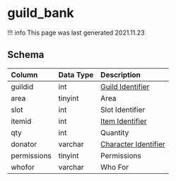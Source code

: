 # guild_bank

!!! info
	This page was last generated 2021.11.23

## Schema
| Column | Data Type | Description |
| :--- | :--- | :--- |
| guildid | int | [Guild Identifier](guilds.md) |
| area | tinyint | Area |
| slot | int | Slot Identifier |
| itemid | int | [Item Identifier](../../schema/items/items.md) |
| qty | int | Quantity |
| donator | varchar | [Character Identifier](../../schema/characters/character_data.md) |
| permissions | tinyint | Permissions |
| whofor | varchar | Who For |


